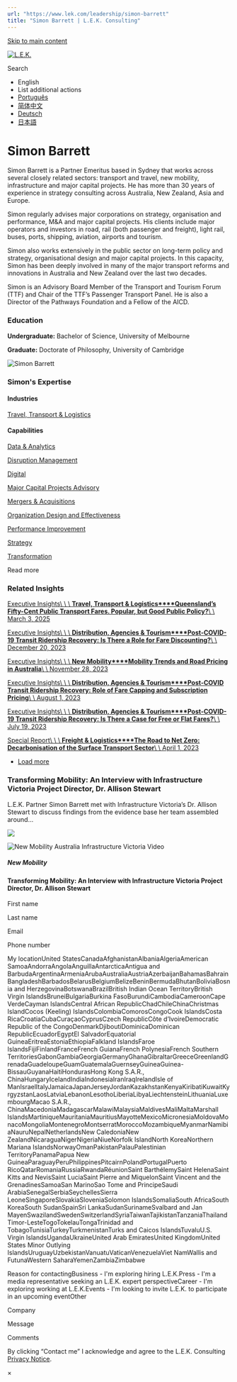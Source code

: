 ```yaml
---
url: "https://www.lek.com/leadership/simon-barrett"
title: "Simon Barrett | L.E.K. Consulting"
---
```


[Skip to main content](https://www.lek.com/leadership/simon-barrett#main-content)

[![L.E.K.](https://www.lek.com/themes/lek/images/new-logo.svg)](https://www.lek.com/ "L.E.K.")

Search

- English
- List additional actions
- [Português](https://www.lek.com/pt-br/lek-brazil)
- [简体中文](https://www.lek.com/zh-hant/lek-china)
- [Deutsch](https://www.lek.com/de/lek-germany)
- [日本語](https://www.lek.com/ja/lek-japan)

# Simon Barrett

Simon Barrett is a Partner Emeritus based in Sydney that works across several closely related sectors: transport and travel, new mobility, infrastructure and major capital projects. He has more than 30 years of experience in strategy consulting across Australia, New Zealand, Asia and Europe.

Simon regularly advises major corporations on strategy, organisation and performance, M&A and major capital projects. His clients include major operators and investors in road, rail (both passenger and freight), light rail, buses, ports, shipping, aviation, airports and tourism.

Simon also works extensively in the public sector on long-term policy and strategy, organisational design and major capital projects. In this capacity, Simon has been deeply involved in many of the major transport reforms and innovations in Australia and New Zealand over the last two decades.

Simon is an Advisory Board Member of the Transport and Tourism Forum (TTF) and Chair of the TTF’s Passenger Transport Panel. He is also a Director of the Pathways Foundation and a Fellow of the AICD.

### Education

**Undergraduate:** Bachelor of Science, University of Melbourne

**Graduate:** Doctorate of Philosophy, University of Cambridge

![Simon Barrett](https://www.lek.com/sites/default/files/profile-images/LEK_Leader_Profile_Simon_Barrett.jpg)

### Simon's Expertise

#### Industries

[Travel, Transport & Logistics](https://www.lek.com/industries/travel-transport-logistics)

#### Capabilities

[Data & Analytics](https://www.lek.com/capabilities/data-analytics)

[Disruption Management](https://www.lek.com/capabilities/disruption-management)

[Digital](https://www.lek.com/capabilities/digital)

[Major Capital Projects Advisory](https://www.lek.com/capabilities/major-capital-projects-advisory)

[Mergers & Acquisitions](https://www.lek.com/capabilities/mergers-acquisitions)

[Organization Design and Effectiveness](https://www.lek.com/capabilities/organizational-strategy)

[Performance Improvement](https://www.lek.com/capabilities/performance-improvement)

[Strategy](https://www.lek.com/capabilities/strategy)

[Transformation](https://www.lek.com/capabilities/organizational-strategy/transformation)

Read more

### Related Insights

[Executive Insights\\
\\
\\
**Travel, Transport & Logistics****Queensland’s Fifty-Cent Public Transport Fares. Popular, but Good Public Policy?**\\
\\
March 3, 2025](https://www.lek.com/insights/tt/au/ei/queenslands-fifty-cent-public-transport-fares-popular-good-public-policy)

[Executive Insights\\
\\
\\
**Distribution, Agencies & Tourism****Post-COVID-19 Transit Ridership Recovery: Is There a Role for Fare Discounting?**\\
\\
December 20, 2023](https://www.lek.com/insights/tt/au/ei/post-covid-19-transit-ridership-recovery-there-role-fare-discounting)

[Executive Insights\\
\\
\\
**New Mobility****Mobility Trends and Road Pricing in Australia**\\
\\
November 28, 2023](https://www.lek.com/insights/tt/au/ei/mobility-trends-and-road-pricing-australia)

[Executive Insights\\
\\
\\
**Distribution, Agencies & Tourism****Post-COVID Transit Ridership Recovery: Role of Fare Capping and Subscription Pricing**\\
\\
August 1, 2023](https://www.lek.com/insights/tt/au/ei/post-covid-transit-ridership-recovery-role-fare-capping-and-subscription-pricing)

[Executive Insights\\
\\
\\
**Distribution, Agencies & Tourism****Post-COVID-19 Transit Ridership Recovery: Is There a Case for Free or Flat Fares?**\\
\\
July 19, 2023](https://www.lek.com/insights/tt/au/ei/post-covid-19-transit-ridership-recovery-there-case-free-or-flat-fares)

[Special Report\\
\\
\\
**Freight & Logistics****The Road to Net Zero: Decarbonisation of the Surface Transport Sector**\\
\\
April 1, 2023](https://www.lek.com/insights/tt/au/sr/road-net-zero-decarbonisation-surface-transport-sector)

- [Load more](https://www.lek.com/leadership/simon-barrett?page=1 "Load more items")

### Transforming Mobility: An Interview with Infrastructure Victoria Project Director, Dr. Allison Stewart

L.E.K. Partner Simon Barrett met with Infrastructure Victoria’s Dr. Allison Stewart to discuss findings from the evidence base her team assembled around…


![](https://fast.wistia.com/embed/medias/0x57piv36m/swatch)

![New Mobility Australia Infrastructure Victoria Video](https://www.lek.com/sites/default/files/LinkedIn-Shareables/Simon%20Barrett%20Teaser%20image.png)

##### New Mobility

#### Transforming Mobility: An Interview with Infrastructure Victoria Project Director, Dr. Allison Stewart

First name

Last name

Email

Phone number

My locationUnited StatesCanadaAfghanistanAlbaniaAlgeriaAmerican SamoaAndorraAngolaAnguillaAntarcticaAntigua and BarbudaArgentinaArmeniaArubaAustraliaAustriaAzerbaijanBahamasBahrainBangladeshBarbadosBelarusBelgiumBelizeBeninBermudaBhutanBoliviaBosnia and HerzegovinaBotswanaBrazilBritish Indian Ocean TerritoryBritish Virgin IslandsBruneiBulgariaBurkina FasoBurundiCambodiaCameroonCape VerdeCayman IslandsCentral African RepublicChadChileChinaChristmas IslandCocos (Keeling) IslandsColombiaComorosCongoCook IslandsCosta RicaCroatiaCubaCuraçaoCyprusCzech RepublicCôte d’IvoireDemocratic Republic of the CongoDenmarkDjiboutiDominicaDominican RepublicEcuadorEgyptEl SalvadorEquatorial GuineaEritreaEstoniaEthiopiaFalkland IslandsFaroe IslandsFijiFinlandFranceFrench GuianaFrench PolynesiaFrench Southern TerritoriesGabonGambiaGeorgiaGermanyGhanaGibraltarGreeceGreenlandGrenadaGuadeloupeGuamGuatemalaGuernseyGuineaGuinea-BissauGuyanaHaitiHondurasHong Kong S.A.R., ChinaHungaryIcelandIndiaIndonesiaIranIraqIrelandIsle of ManIsraelItalyJamaicaJapanJerseyJordanKazakhstanKenyaKiribatiKuwaitKyrgyzstanLaosLatviaLebanonLesothoLiberiaLibyaLiechtensteinLithuaniaLuxembourgMacao S.A.R., ChinaMacedoniaMadagascarMalawiMalaysiaMaldivesMaliMaltaMarshall IslandsMartiniqueMauritaniaMauritiusMayotteMexicoMicronesiaMoldovaMonacoMongoliaMontenegroMontserratMoroccoMozambiqueMyanmarNamibiaNauruNepalNetherlandsNew CaledoniaNew ZealandNicaraguaNigerNigeriaNiueNorfolk IslandNorth KoreaNorthern Mariana IslandsNorwayOmanPakistanPalauPalestinian TerritoryPanamaPapua New GuineaParaguayPeruPhilippinesPitcairnPolandPortugalPuerto RicoQatarRomaniaRussiaRwandaRéunionSaint BarthélemySaint HelenaSaint Kitts and NevisSaint LuciaSaint Pierre and MiquelonSaint Vincent and the GrenadinesSamoaSan MarinoSao Tome and PrincipeSaudi ArabiaSenegalSerbiaSeychellesSierra LeoneSingaporeSlovakiaSloveniaSolomon IslandsSomaliaSouth AfricaSouth KoreaSouth SudanSpainSri LankaSudanSurinameSvalbard and Jan MayenSwazilandSwedenSwitzerlandSyriaTaiwanTajikistanTanzaniaThailandTimor-LesteTogoTokelauTongaTrinidad and TobagoTunisiaTurkeyTurkmenistanTurks and Caicos IslandsTuvaluU.S. Virgin IslandsUgandaUkraineUnited Arab EmiratesUnited KingdomUnited States Minor Outlying IslandsUruguayUzbekistanVanuatuVaticanVenezuelaViet NamWallis and FutunaWestern SaharaYemenZambiaZimbabwe

Reason for contactingBusiness - I'm exploring hiring L.E.K.Press - I'm a media representative seeking an L.E.K. expert perspectiveCareer - I'm exploring working at L.E.K.Events - I'm looking to invite L.E.K. to participate in an upcoming eventOther

Company

Message

Comments

By clicking “Contact me” I acknowledge and agree to the L.E.K. Consulting [Privacy Notice](https://www.lek.com/lek-consulting-privacy-policy).

×